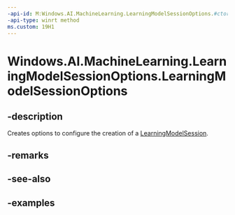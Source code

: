 ```yaml
---
-api-id: M:Windows.AI.MachineLearning.LearningModelSessionOptions.#ctor
-api-type: winrt method
ms.custom: 19H1
---
```


<!-- Method syntax.
public LearningModelSessionOptions.LearningModelSessionOptions()
-->

# Windows.AI.MachineLearning.LearningModelSessionOptions.LearningModelSessionOptions

## -description
Creates options to configure the creation of a [LearningModelSession](learningmodelsession.md).

## -remarks

## -see-also

## -examples
